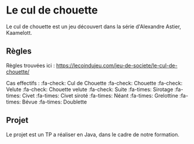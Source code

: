 # Le cul de chouette

Le cul de chouette est un jeu découvert dans la série d'Alexandre Astier, Kaamelott.

## Règles

Règles trouvées ici : https://lecoindujeu.com/jeu-de-societe/le-cul-de-chouette/

Cas effectifs  :
    :fa-check: Cul de Chouette
    :fa-check: Chouette
    :fa-check: Velute
    :fa-check: Chouette velute
    :fa-check: Suite
    :fa-times: Sirotage
    :fa-times: Civet
    :fa-times: Civet siroté
    :fa-times: Néant
    :fa-times: Grelottine
    :fa-times: Bévue
    :fa-times: Doublette
    

## Projet

Le projet est un TP a réaliser en Java, dans le cadre de notre formation.